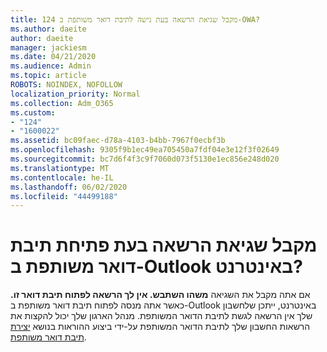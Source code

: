 ```yaml
---
title: 124 מקבל שגיאת הרשאה בעת גישה לתיבת דואר משותפת ב-OWA?
ms.author: daeite
author: daeite
manager: jackiesm
ms.date: 04/21/2020
ms.audience: Admin
ms.topic: article
ROBOTS: NOINDEX, NOFOLLOW
localization_priority: Normal
ms.collection: Adm_O365
ms.custom:
- "124"
- "1600022"
ms.assetid: bc09faec-d78a-4103-b4bb-7967f0ecbf3b
ms.openlocfilehash: 9305f9b1ec49ea705450a7fdf04e3e12f3f02649
ms.sourcegitcommit: bc7d6f4f3c9f7060d073f5130e1ec856e248d020
ms.translationtype: MT
ms.contentlocale: he-IL
ms.lasthandoff: 06/02/2020
ms.locfileid: "44499188"
---
```

# <a name="getting-a-permission-error-when-opening-a-shared-mailbox-in-outlook-on-the-web"></a>מקבל שגיאת הרשאה בעת פתיחת תיבת דואר משותפת ב-Outlook באינטרנט?

אם אתה מקבל את השגיאה **משהו השתבש. אין לך הרשאה לפתוח תיבת דואר זו.** כאשר אתה מנסה לפתוח תיבת דואר משותפת ב-Outlook באינטרנט, ייתכן שלחשבון שלך אין הרשאה לגשת לתיבת הדואר המשותפת. מנהל הארגון שלך יכול להקצות את הרשאות החשבון שלך לתיבת הדואר המשותפת על-ידי ביצוע ההוראות בנושא [יצירת תיבת דואר משותפת](https://docs.microsoft.com/microsoft-365/admin/email/create-a-shared-mailbox).
  